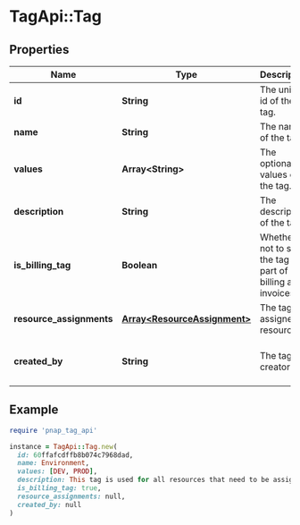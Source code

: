 # TagApi::Tag

## Properties

| Name | Type | Description | Notes |
| ---- | ---- | ----------- | ----- |
| **id** | **String** | The unique id of the tag. |  |
| **name** | **String** | The name of the tag. |  |
| **values** | **Array&lt;String&gt;** | The optional values of the tag. | [optional] |
| **description** | **String** | The description of the tag. | [optional] |
| **is_billing_tag** | **Boolean** | Whether or not to show the tag as part of billing and invoices. |  |
| **resource_assignments** | [**Array&lt;ResourceAssignment&gt;**](ResourceAssignment.md) | The tag&#39;s assigned resources. | [optional] |
| **created_by** | **String** | The tag&#39;s creator. | [optional][default to &#39;USER&#39;] |

## Example

```ruby
require 'pnap_tag_api'

instance = TagApi::Tag.new(
  id: 60ffafcdffb8b074c7968dad,
  name: Environment,
  values: [DEV, PROD],
  description: This tag is used for all resources that need to be assigned to an environment.,
  is_billing_tag: true,
  resource_assignments: null,
  created_by: null
)
```

